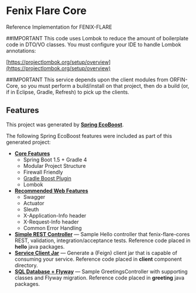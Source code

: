 # Fenix Flare Core
Reference Implementation for FENIX-FLARE

##IMPORTANT
This code uses Lombok to reduce the amount of boilerplate code in DTO/VO classes.  You must configure your IDE to handle Lombok annotations:

[https://projectlombok.org/setup/overview](https://projectlombok.org/setup/overview)


##IMPORTANT
This service depends upon the client modules from ORFIN-Core, so you must perform a build/install on that project, then do a build (or, if in Eclipse, Gradle, Refresh) to pick up the clients.


## Features
This project was generated by [**Spring EcoBoost**](http://x.djt.com/spring-ecoboost).

The following Spring EcoBoost features were included as part of this generated project:
- [**Core Features**](https://github.djt.com/PCFDev-Reference/pcfdev-guides/tree/master/pcfdev-service-base-service#core-features)
  - Spring Boot 1.5 + Gradle 4
  - Modular Project Structure
  - Firewall Friendly
  - [Gradle Boost Plugin](https://github.djt.com/PCFDev-InnerSource/gradle-boost-plugin)
  - Lombok
- [**Recommended Web Features**](https://github.djt.com/PCFDev-Reference/pcfdev-guides/tree/master/pcfdev-service-base-service#recommended-web-features)
  - Swagger
  - Actuator
  - Sleuth
  - X-Application-Info header
  - X-Request-Info header
  - Common Error Handling
- [**Simple REST Controller**](https://github.djt.com/PCFDev-Reference/pcfdev-guides/tree/master/pcfdev-service-rest-controller) &mdash; Sample Hello controller that fenix-flare-cores REST, validation, integration/acceptance tests. Reference code placed in **hello** java packages.
- [**Service Client Jar**](https://github.djt.com/PCFDev-Reference/pcfdev-guides/tree/master/pcfdev-service-client-jar) &mdash; Generate a (Feign) client jar that is capable of consuming your service. Reference code placed in **client** component directory.
- [**SQL Database + Flyway**](https://github.djt.com/PCFDev-Reference/pcfdev-guides/tree/master/pcfdev-service-db-flyway) &mdash; Sample GreetingsController with supporting classes and Flyway migration. Reference code placed in **greeting** java packages.
